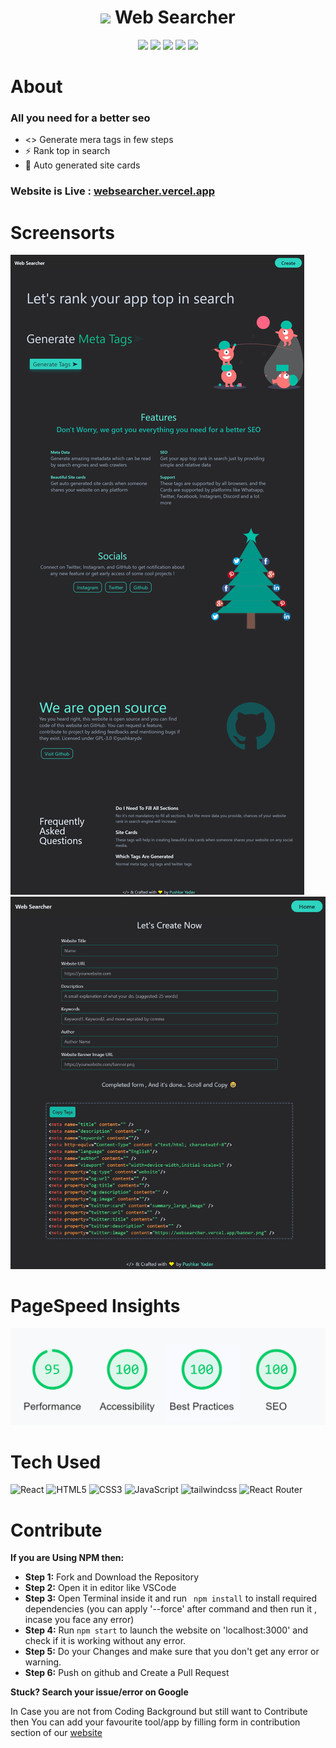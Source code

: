 <div align="center">
 <h1> <img src="https://websearcher.vercel.app/favicon-32x32.png" width="22px"> Web Searcher </h1>
 <img src="https://img.shields.io/github/package-json/v/pushkarydv/websearcher?color=g&label=Web%20Searcher">
 <img src="https://img.shields.io/npm/v/npm?style=plastic">
 <img src="https://img.shields.io/website?url=https%3A%2F%2Fwebsearcher.vercel.app"> 
 <img src="https://img.shields.io/github/deployments/pushkarydv/websearcher/production?label=Production">
 <img src="https://img.shields.io/github/languages/code-size/pushkarydv/websearcher?logo=github">
</div>

# About

<h3>All you need for a better seo</h3>

- <> Generate mera tags in few steps
- ⚡ Rank top in search
- 🧾 Auto generated site cards

### Website is Live : [websearcher.vercel.app](https://websearcher.vercel.app)

# Screensorts

   <img src="https://raw.githubusercontent.com/pushkarydv/images/main/ws-page1.png">
   <img src="https://raw.githubusercontent.com/pushkarydv/images/main/ws-page2.png" >

# PageSpeed Insights

<img src="https://raw.githubusercontent.com/pushkarydv/images/main/ws-insights.png">

# Tech Used

![React](https://img.shields.io/badge/react-%2320232a.svg?style=for-the-badge&logo=react&logoColor=%2361DAFB)
![HTML5](https://img.shields.io/badge/html5-%23E34F26.svg?style=for-the-badge&logo=html5&logoColor=white)
![CSS3](https://img.shields.io/badge/css3-%231572B6.svg?style=for-the-badge&logo=css3&logoColor=white)
![JavaScript](https://img.shields.io/badge/javascript-%23323330.svg?style=for-the-badge&logo=javascript&logoColor=%23F7DF1E)
![tailwindcss](https://img.shields.io/badge/tailwindcss-%23563D7C.svg?style=for-the-badge&logo=tailwindcss&logoColor=white)
![React Router](https://img.shields.io/badge/React_Router-CA4245?style=for-the-badge&logo=react-router&logoColor=white)

# Contribute

**If you are Using NPM then:**

- **Step 1:** Fork and Download the Repository
- **Step 2:** Open it in editor like VSCode
- **Step 3:** Open Terminal inside it and run ` npm install` to install required dependencies (you can apply '--force' after command and then run it , incase you face any error)
- **Step 4:** Run `npm start` to launch the website on 'localhost:3000' and check if it is working without any error.
- **Step 5:** Do your Changes and make sure that you don't get any error or warning.
- **Step 6:** Push on github and Create a Pull Request

**Stuck? Search your issue/error on Google**

In Case you are not from Coding Background but still want to Contribute then You can add your favourite tool/app by filling form in contribution section of our [website](https://websearcher.vercel.app)
